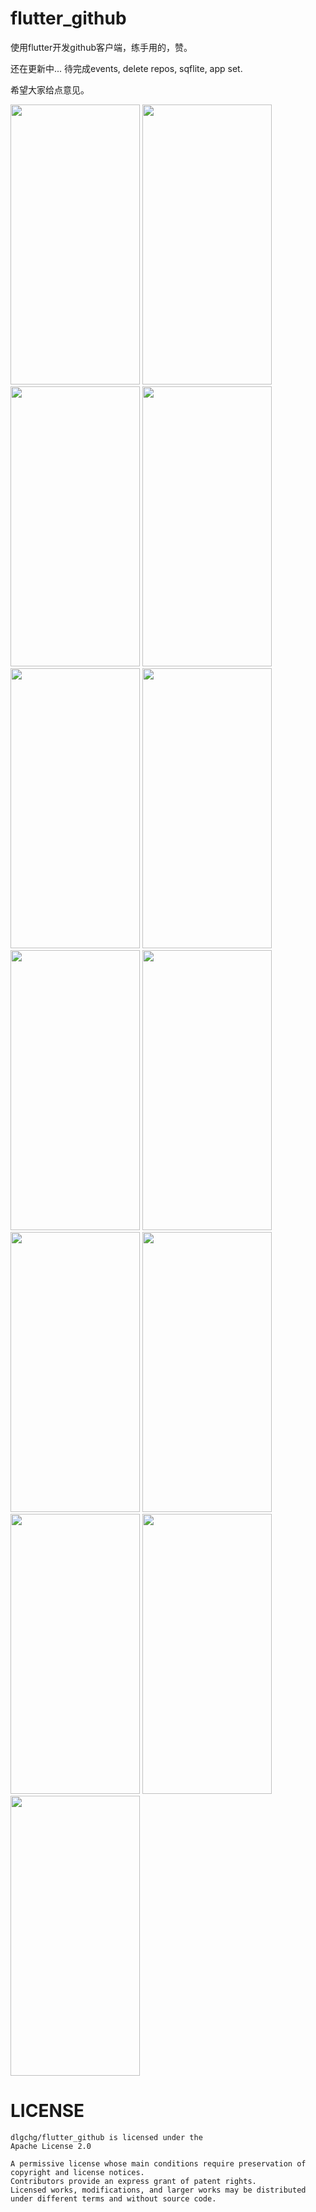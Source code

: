 # flutter_github

使用flutter开发github客户端，练手用的，赞。

还在更新中... 待完成events, delete repos, sqflite, app set.

希望大家给点意见。


<img src="https://raw.githubusercontent.com/dlgchg/flutter_github/master/screen_shot/s1.png" width=207 height=448 />  <img src="https://raw.githubusercontent.com/dlgchg/flutter_github/master/screen_shot/s2.png" width=207 height=448 />  <img src="https://raw.githubusercontent.com/dlgchg/flutter_github/master/screen_shot/s3.png" width=207 height=448 />
<img src="https://raw.githubusercontent.com/dlgchg/flutter_github/master/screen_shot/s4.png" width=207 height=448 />  <img src="https://raw.githubusercontent.com/dlgchg/flutter_github/master/screen_shot/s5.png" width=207 height=448 />  <img src="https://raw.githubusercontent.com/dlgchg/flutter_github/master/screen_shot/s6.png" width=207 height=448 />
<img src="https://raw.githubusercontent.com/dlgchg/flutter_github/master/screen_shot/s7.png" width=207 height=448 />  <img src="https://raw.githubusercontent.com/dlgchg/flutter_github/master/screen_shot/s8.png" width=207 height=448 />  <img src="https://raw.githubusercontent.com/dlgchg/flutter_github/master/screen_shot/s9.png" width=207 height=448 />
<img src="https://raw.githubusercontent.com/dlgchg/flutter_github/master/screen_shot/s10.png" width=207 height=448 />  <img src="https://raw.githubusercontent.com/dlgchg/flutter_github/master/screen_shot/s11.png" width=207 height=448 />  <img src="https://raw.githubusercontent.com/dlgchg/flutter_github/master/screen_shot/s12.png" width=207 height=448 />
<img src="https://raw.githubusercontent.com/dlgchg/flutter_github/master/screen_shot/s13.png" width=207 height=448 />

# LICENSE
```
dlgchg/flutter_github is licensed under the
Apache License 2.0

A permissive license whose main conditions require preservation of copyright and license notices.
Contributors provide an express grant of patent rights.
Licensed works, modifications, and larger works may be distributed under different terms and without source code.
```